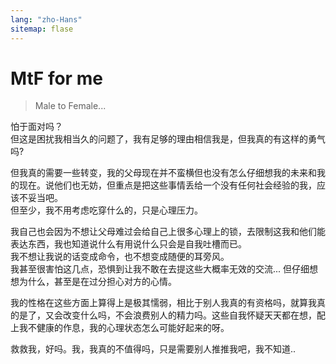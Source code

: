 ```yaml
---
lang: "zho-Hans"
sitemap: flase
---
```


# MtF for me

> Male to Female...

怕于面对吗？\
但这是困扰我相当久的问题了，我有足够的理由相信我是，但我真的有这样的勇气吗?

但我真的需要一些转变，我的父母现在并不蛮横但也没有怎么仔细想我的未来和我的现在。说他们也无妨，但重点是把这些事情丢给一个没有任何社会经验的我，应该不妥当吧。\
但至少，我不用考虑吃穿什么的，只是心理压力。

我自己也会因为不想让父母难过会给自己上很多心理上的锁，去限制这我和他们能表达东西，我也知道说什么有用说什么只会是自我吐槽而已。\
我不想让我说的话变成命令，也不想变成随便的耳旁风。\
我甚至很害怕这几点，恐惧到让我不敢在去提这些大概率无效的交流... 但仔细想想为什么，甚至是在过分担心对方的心情。

我的性格在这些方面上算得上是极其懦弱，相比于别人我真的有资格吗，就算我真的是了，又会改变什么吗，不会浪费别人的精力吗。这些自我怀疑天天都在想，配上我不健康的作息，我的心理状态怎么可能好起来的呀。

救救我，好吗。我，我真的不值得吗，只是需要别人推推我吧，我不知道..
